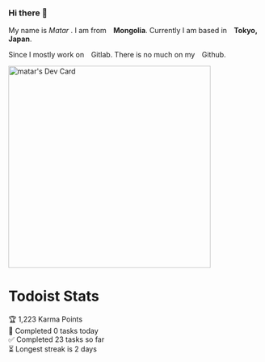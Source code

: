### Hi there 👋

My name is *Matar* . I am from <img src="https://cdn-icons-png.flaticon.com/24/630/630695.png" width="10" />**Mongolia**. Currently I am based in <img src="https://cdn-icons-png.flaticon.com/24/330/330622.png" width="10" />**Tokyo, Japan**. 

Since I mostly work on <img src="https://cdn-icons-png.flaticon.com/24/5968/5968853.png" width="10" />Gitlab. There is no much on my <img src="https://cdn-icons-png.flaticon.com/24/733/733609.png" width="10" />Github. 

<a href="https://app.daily.dev/matart15"><img src="https://api.daily.dev/devcards/4747396cdd8f4de9a4e4957ca7b70c44.png?r=6tm" width="400" alt="matar's Dev Card"/></a>

# Todoist Stats

<!-- TODO-IST:START -->
🏆  1,223 Karma Points           
🌸  Completed 0 tasks today           
✅  Completed 23 tasks so far           
⏳  Longest streak is 2 days
<!-- TODO-IST:END -->

<!--
**matart15/matart15** is a ✨ _special_ ✨ repository because its `README.md` (this file) appears on your GitHub profile.

Here are some ideas to get you started:

- 🔭 I’m currently working on ...
- 🌱 I’m currently learning ...
- 👯 I’m looking to collaborate on ...
- 🤔 I’m looking for help with ...
- 💬 Ask me about ...
- 📫 How to reach me: ...
- 😄 Pronouns: ...
- ⚡ Fun fact: ...
-->
